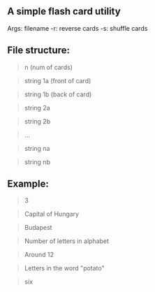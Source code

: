 A simple flash card utility
---------------------------

Args:
filename
-r: reverse cards
-s: shuffle cards

File structure:
---------------

>n (num of cards)

>string 1a (front of card)

>string 1b (back of card)

>string 2a

>string 2b

>...

>string na

>string nb

Example:
--------

>3

>Capital of Hungary

>Budapest

>Number of letters in alphabet

>Around 12

>Letters in the word "potato"

>six
